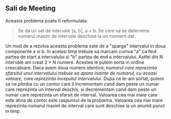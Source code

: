 ## Sali de Meeting


Aceasta problema poate fi reformulata: 
  > Se da un set de intervale [a, b], a < b. 
  > Se cere sa se determine numarul maxim de intervale deschise la un moment dat. 
  
Un mod de a rezolva aceasta problema este de a "sparge" intervalul in doua componente a si b. In acelasi timp trebuie sa 
marcam cumva "a" ca find partea de start a intervalului si "b" partea de end a intervalului.  Astfel din N intervale am creat
2 * N numere. Acestea le putem sorta in ordine crescatoare. Daca avem doua numere identice, *numarul care reprezinta sfarsitul
unui intervalului trebuie sa apara inainte de numarul, cu aceasi valoare, care reprezinta inceputul intervalului*.
Dupa ce le-am sortat, putem sa ne plimba cu un contor care il incrementam cand dam peste un numar care reprezinta un interval
deschis, si decrementam cand dam peste un numar care reprezinta un sfarsit de interval. Valoarea cea mai mare care este
atina de contor este raspunsul de la problema. Valoarea cea mai mare reprezinta numarul maxim de interval care sunt deschise
la un anumit punct in timp.
